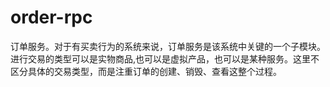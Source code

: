# order-rpc
订单服务。对于有买卖行为的系统来说，订单服务是该系统中关键的一个子模块。进行交易的类型可以是实物商品,也可以是虚拟产品，也可以是某种服务。这里不区分具体的交易类型，而是注重订单的创建、销毁、查看这整个过程。
